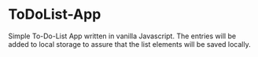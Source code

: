 # ToDoList-App

Simple To-Do-List App written in vanilla Javascript. The entries will be added to local storage to assure that the list elements will be saved locally.
